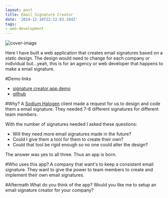 ```yaml
---
layout: post
title: Email Signature Creator
date: '2014-12-18T22:12:03.284Z'
tags:
- web-development
---
```


![cover-image](/content/images/2014/12/Screenshot-2014-12-17-23-26-42.png)

Here I have built a web application that creates email signatures based on a static design. The design would need to change for each company or individual but...yeah, this is for an agency or web developer that happens to make a email signature.

#Demo links
* [signature creator app demo](http://chancesmith.org/project/signature-app/)
* [github](https://github.com/chancesmith/chancesmith-site/tree/master/project/signature-app)

#Why?
A [Sodium Halogen](http://sodiumhalogen.com) client made a request for us to design and code them a email signature. They needed 7-8 different signatures for different team members.

With the number of signatures needed I asked these questions:

* Will they need more email signatures made in the future?
* Could I give them a tool for them to create their own?
* Could that tool be rigid enough so no one could alter the design?

The answer was yes to all three. Thus an app is born.

#Who uses this app?
A company that want's to keep a consistent email signature. They want to give the power to team members to create and implement their own email signatures.

#Aftermath
What do you think of the app?
Would you like me to setup an email signature creator for your company?